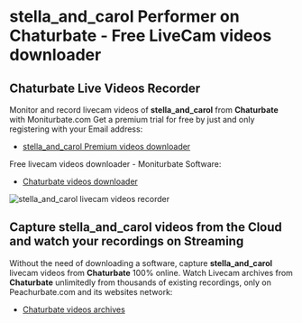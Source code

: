 # stella_and_carol Performer on Chaturbate - Free LiveCam videos downloader

## Chaturbate Live Videos Recorder

Monitor and record livecam videos of **stella_and_carol** from **Chaturbate** with Moniturbate.com
Get a premium trial for free by just and only registering with your Email address:
* [stella_and_carol Premium videos downloader](https://moniturbate.com/request-demo-licence-key.html)

Free livecam videos downloader - Moniturbate Software:
* [Chaturbate videos downloader](https://moniturbate.com/moniturbate-download-software.html)

![stella_and_carol livecam videos recorder](https://peachurnet.com/templates/moniturbate-software.png)


## Capture stella_and_carol videos from the Cloud and watch your recordings on Streaming

Without the need of downloading a software, capture **stella_and_carol** livecam videos from **Chaturbate** 100% online.
Watch Livecam archives from **Chaturbate** unlimitedly from thousands of existing recordings, only on Peachurbate.com and its websites network:
* [Chaturbate videos archives](https://peachurnet.com/)